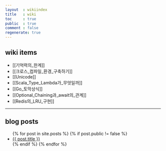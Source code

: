 ```yaml
---
layout  : wikiindex
title   : wiki
toc     : true
public  : true
comment : false
regenerate: true
---
```


## wiki items

* [[기억력의_한계]]
* [[크로스_컴파일_환경_구축하기]]
* [[Unicode]]
* [[Scala_Type_Lambda가_무엇일까]]
* [[Go_토막상식]]
* [[Optional_Chaining과_await의_관계]]
* [[Redis의_LRU_구현]]

---

## blog posts
<div>
    <ul>
{% for post in site.posts %}
    {% if post.public != false %}
        <li>
            <a class="post-link" href="{{ post.url | prepend: site.baseurl }}">
                {{ post.title }}
            </a>
        </li>
    {% endif %}
{% endfor %}
    </ul>
</div>
